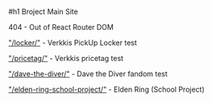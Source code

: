 #h1 Broject Main Site

404 - Out of React Router DOM

["/locker/"](https://gh.devdorm.cc/locker) - Verkkis PickUp Locker test

["/pricetag/"](https://gh.devdorm.cc/pricetag) - Verkkis pricetag test

["/dave-the-diver/"](https://gh.devdorm.cc/dave-the-diver) - Dave the Diver fandom test

["/elden-ring-school-project/"](https://gh.devdorm.cc/elden-ring) - Elden Ring (School Project)
